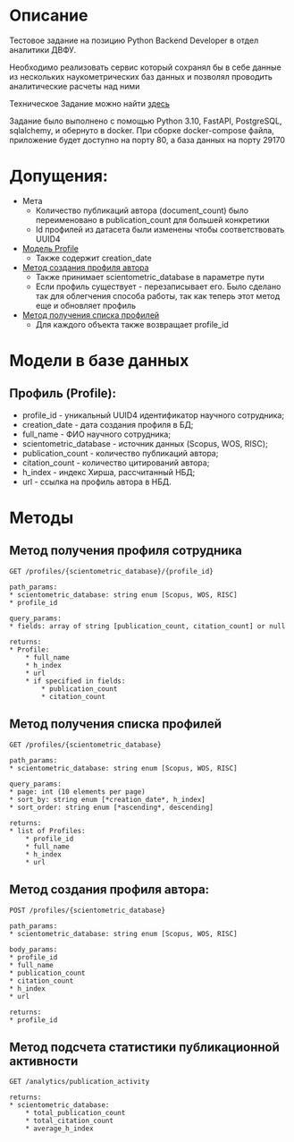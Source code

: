 # Описание

Тестовое задание на позицию Python Backend Developer в отдел аналитики ДВФУ. 

Необходимо реализовать сервис который сохранял бы в себе данные из нескольких наукометрических 
баз данных и позволял проводить аналитические расчеты над ними

Техническое Задание можно найти [здесь](https://github.com/FEFU-Analytics-Sector/backend-task)

Задание было выполнено с помощью Python 3.10, FastAPI, PostgreSQL, sqlalchemy, и обернуто в docker. 
При сборке docker-compose файла, приложение будет доступно на порту 80, а база данных на порту 29170


# Допущения:

* Мета
    * Количество публикаций автора (document_count) было переименовано в publication_count для 
      большей конкретики
    * Id профилей из датасета были изменены чтобы соответствовать UUID4
* [Модель Profile](##профиль-profilemodel)
    * Также содержит creation_date
* [Метод создания профиля автора](##метод-создания-профиля-автора)
    * Также принимает scientometric_database в параметре пути
    * Если профиль существует - перезаписывает его. Было сделано так для облегчения способа работы,
      так как теперь этот метод еще и обновляет профиль
* [Метод получения списка профилей](##метод-получения-списка-профилей)
    * Для каждого объекта также возвращает profile_id


# Модели в базе данных

## Профиль (Profile):
* profile_id - уникальный UUID4 идентификатор научного сотрудника;
* creation_date - дата создания профиля в БД;
* full_name - ФИО научного сотрудника;
* scientometric_database - источник данных (Scopus, WOS, RISC);
* publication_count - количество публикаций автора;
* citation_count - количество цитирований автора;
* h_index - индекс Хирша, рассчитанный НБД;
* url - ссылка на профиль автора в НБД.


# Методы

## Метод получения профиля сотрудника
```
GET /profiles/{scientometric_database}/{profile_id}

path_params:
* scientometric_database: string enum [Scopus, WOS, RISC]
* profile_id

query_params:
* fields: array of string [publication_count, citation_count] or null

returns:
* Profile:
    * full_name
    * h_index
    * url
    * if specified in fields:
        * publication_count
        * citation_count
```


## Метод получения списка профилей
```
GET /profiles/{scientometric_database}

path_params:
* scientometric_database: string enum [Scopus, WOS, RISC]

query_params:
* page: int (10 elements per page)
* sort_by: string enum [*creation_date*, h_index]
* sort_order: string enum [*ascending*, descending]

returns:
* list of Profiles:
    * profile_id
    * full_name
    * h_index
    * url
```


## Метод создания профиля автора:
```
POST /profiles/{scientometric_database}

path_params:
* scientometric_database: string enum [Scopus, WOS, RISC]

body_params:
* profile_id
* full_name
* publication_count
* citation_count
* h_index
* url

returns:
* profile_id
```


## Метод подсчета статистики публикационной активности
```
GET /analytics/publication_activity

returns:
* scientometric_database: 
    * total_publication_count
    * total_citation_count
    * average_h_index
```
